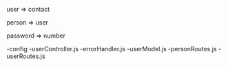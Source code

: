user => contact

person => user

password => number

-config
-userController.js
-errorHandler.js
-userModel.js
-personRoutes.js
-userRoutes.js